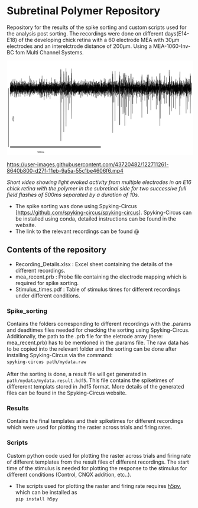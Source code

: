 # Subretinal Polymer Repository 

Repository for the results of the spike sorting and custom scripts used for the analysis post sorting.
The recordings were done on different days(E14-E18) of the developing chick retina with a 60 electrode MEA with 30&mu;m  electrodes and an interelctrode distance of 200&mu;m. Using a MEA-1060-Inv-BC fom Multi Channel Systems.

<!--![plot](https://github.com/jncmel/spike-analysis/blob/main/Filtered_data.png | width=100)-->
<img src="https://github.com/jncmel/spike-analysis/blob/main/Filtered_data.png" width="700"> 


https://user-images.githubusercontent.com/43720482/122711261-8640b800-d27f-11eb-9a5a-55c1be4606f6.mp4 

*Short video showing light evoked activity from multiple electrodes in an E16 chick retina with the polymer in the subretinal side for two successive full field flashes of 500ms separated by a duration of 10s.*
<br/>
- The spike sorting was done using Spyking-Circus [https://github.com/spyking-circus/spyking-circus]. Spyking-Circus can be installed using conda, detailed instructions can be found in the website.
- The link to the relevant recordings can be found @

## Contents of the repository
- Recording_Details.xlsx : Excel sheet containing the details of the different recordings. 
- mea_recent.prb : Probe file containing the electrode mapping which is required for spike sorting.
- Stimulus_times.pdf : Table of stimulus times for different recordings under different conditions.
### Spike_sorting

Contains the folders corresponding to different recordings with the .params and deadtimes files needed for checking the sorting using Spyking-Circus. Additionally, the path to the .prb file for the eletrode array (here: mea_recent.prb) has to be mentioned in the .params file. The raw data has to be copied into the relevant folder and the sorting can be done after installing Spyking-Circus via the command: <br/>
`spyking-circus path/mydata.raw`<br/> <br/>
After the sorting is done, a result file will get generated in `path/mydata/mydata.result.hdf5`. This file contains the spiketimes of differerent templats stored in .hdf5 format. More details of the generated files can be found in the Spyking-Circus website.


### Results
Contains the final templates and their spiketimes for different recordings which were used for plotting the raster across trials and firing rates.

### Scripts
Custom python code used for plotting the raster across trials and firing rate of different templates from the result files of different recordings. The start time of the stimulus is needed for plotting the response to the stimulus for different conditions (Control, CNQX addition, etc..).
- The scripts used for plotting the raster and firing rate requires [h5py](https://docs.h5py.org/en/stable/#), which can be installed as <br/> `pip install h5py`


